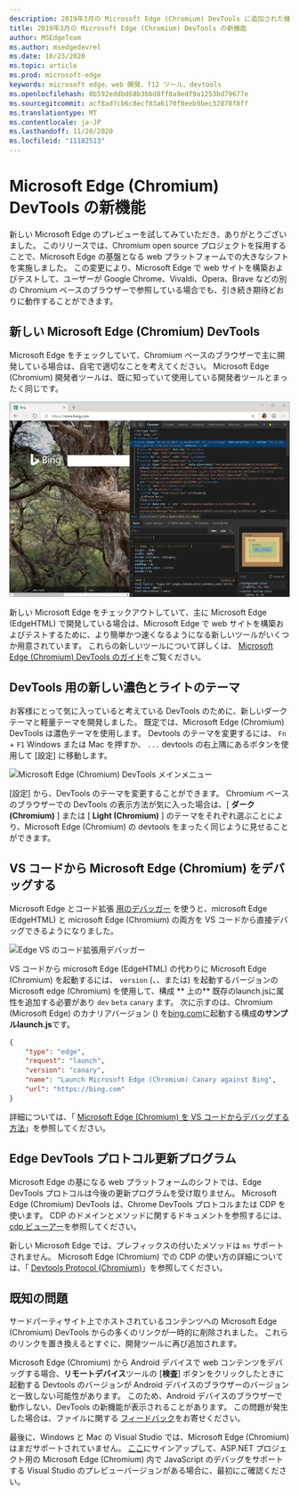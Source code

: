 ```yaml
---
description: 2019年3月の Microsoft Edge (Chromium) DevTools に追加された機能
title: 2019年3月の Microsoft Edge (Chromium) DevTools の新機能
author: MSEdgeTeam
ms.author: msedgedevrel
ms.date: 10/23/2020
ms.topic: article
ms.prod: microsoft-edge
keywords: microsoft edge、web 開発、f12 ツール、devtools
ms.openlocfilehash: 0b592eddbd68b3bbd8ff0a9edf9a1253bd79677e
ms.sourcegitcommit: acf8ad7cb6c8ecf83a6170f8eeb9bec32878f8ff
ms.translationtype: MT
ms.contentlocale: ja-JP
ms.lasthandoff: 11/20/2020
ms.locfileid: "11182513"
---
```

# Microsoft Edge (Chromium) DevTools の新機能

新しい Microsoft Edge のプレビューを試してみていただき、ありがとうございました。 このリリースでは、Chromium open source プロジェクトを採用することで、Microsoft Edge の基盤となる web プラットフォームでの大きなシフトを実施しました。 この変更により、Microsoft Edge で web サイトを構築およびテストして、ユーザーが Google Chrome、Vivaldi、Opera、Brave などの別の Chromium ベースのブラウザーで参照している場合でも、引き続き期待どおりに動作することができます。

## 新しい Microsoft Edge (Chromium) DevTools

Microsoft Edge をチェックしていて、Chromium ベースのブラウザーで主に開発している場合は、自宅で適切なことを考えてください。 Microsoft Edge (Chromium) 開発者ツールは、既に知っていて使用している開発者ツールとまったく同じです。

![Microsoft Edge (Chromium) DevTools](./media/devtools.png)

新しい Microsoft Edge をチェックアウトしていて、主に Microsoft Edge (EdgeHTML) で開発している場合は、Microsoft Edge で web サイトを構築およびテストするために、より簡単かつ速くなるようになる新しいツールがいくつか用意されています。 これらの新しいツールについて詳しくは、 [Microsoft Edge (Chromium) DevTools のガイド](../devtools-guide-chromium.md)をご覧ください。

## DevTools 用の新しい濃色とライトのテーマ

お客様にとって気に入っていると考えている DevTools のために、新しいダークテーマと軽量テーマを開発しました。 既定では、Microsoft Edge (Chromium) DevTools は濃色テーマを使用します。 Devtools のテーマを変更するには、 `Fn`  +  `F1` Windows または Mac を押すか、 `...` devtools の右上隅にあるボタンを使用して [設定] に移動します。

![Microsoft Edge (Chromium) DevTools メインメニュー](./media/devtools-main-menu.png)

[設定] から、DevTools のテーマを変更することができます。 Chromium ベースのブラウザーでの DevTools の表示方法が気に入った場合は、[ **ダーク (Chromium)** ] または [ **Light (Chromium)** ] のテーマをそれぞれ選ぶことにより、Microsoft Edge (Chromium) の devtools をまったく同じように見せることができます。 

## VS コードから Microsoft Edge (Chromium) をデバッグする

Microsoft Edge とコード拡張 [用のデバッガー](https://marketplace.visualstudio.com/items?itemName=msjsdiag.debugger-for-edge) を使うと、microsoft Edge (EdgeHTML) と microsoft Edge (Chromium) の両方を VS コードから直接デバッグできるようになりました。

![Edge VS のコード拡張用デバッガー](./media/vscode-debugger.png)

VS コードから microsoft Edge (EdgeHTML) の代わりに Microsoft Edge (Chromium) を起動するには、 `version` (、、または) を起動するバージョンの Microsoft edge (Chromium) を使用して、構成 ** 上の** 既存のlaunch.jsに属性を追加する必要があり `dev` `beta` `canary` ます。 次に示すのは、Chromium (Microsoft Edge) のカナリアバージョン () を[bing.com](https://www.bing.com/)に起動する構成**のサンプルlaunch.js**です。

```json
{
    "type": "edge",
    "request": "launch",
    "version": "canary",
    "name": "Launch Microsoft Edge (Chromium) Canary against Bing",
    "url": "https://bing.com"
}
```

詳細については、「 [Microsoft Edge (Chromium) を VS コードからデバッグする方法](../visual-studio-code/debugger-for-edge.md)」を参照してください。

## Edge DevTools プロトコル更新プログラム

Microsoft Edge の基になる web プラットフォームのシフトでは、Edge DevTools プロトコルは今後の更新プログラムを受け取りません。 Microsoft Edge (Chromium) DevTools は、Chrome DevTools プロトコルまたは CDP を使います。 CDP のドメインとメソッドに関するドキュメントを参照するには、 [cdp ビューアー](https://chromedevtools.github.io/devtools-protocol/tot/Accessibility)を参照してください。

新しい Microsoft Edge では、プレフィックスの付いたメソッドは `ms` サポートされません。 Microsoft Edge (Chromium) での CDP の使い方の詳細については、「 [Devtools Protocol (Chromium)](../devtools-protocol-chromium.md)」を参照してください。

## 既知の問題

サードパーティサイト上でホストされているコンテンツへの Microsoft Edge (Chromium) DevTools からの多くのリンクが一時的に削除されました。 これらのリンクを置き換えるとすぐに、開発ツールに再び追加されます。


Microsoft Edge (Chromium) から Android デバイスで web コンテンツをデバッグする場合、**リモートデバイス**ツールの [**検査**] ボタンをクリックしたときに起動する Devtools のバージョンが Android デバイスのブラウザーのバージョンと一致しない可能性があります。 このため、Android デバイスのブラウザーで動作しない、DevTools の新機能が表示されることがあります。 この問題が発生した場合は、ファイルに関する [フィードバック](../devtools-guide-chromium.md#getting-in-touch-with-the-microsoft-edge-devtools-team)をお寄せください。

最後に、Windows と Mac の Visual Studio では、Microsoft Edge (Chromium) はまだサポートされていません。 [ここ](https://visualstudio.microsoft.com/vs/preview/)にサインアップして、ASP.NET プロジェクト用の Microsoft Edge (Chromium) 内で JavaScript のデバッグをサポートする Visual Studio のプレビューバージョンがある場合に、最初にご確認ください。  
